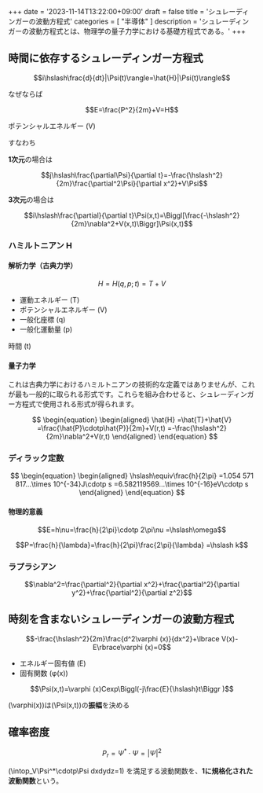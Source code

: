 +++
date = '2023-11-14T13:22:00+09:00'
draft = false
title = 'シュレーディンガーの波動方程式'
categories = [ "半導体" ]
description = 'シュレーディンガーの波動方程式とは、物理学の量子力学における基礎方程式である。'
+++

## 時間に依存するシュレーディンガー方程式

$$i\hslash\frac{d}{dt}|\Psi(t)\rangle=\hat{H}|\Psi(t)\rangle$$

なぜならば

$$E=\frac{P^2}{2m}+V=H$$

ポテンシャルエネルギー \(V\)

すなわち

**1次元**の場合は

$$j\hslash\frac{\partial\Psi}{\partial t}=-\frac{\hslash^2}{2m}\frac{\partial^2\Psi}{\partial x^2}+V\Psi$$

**3次元**の場合は

$$i\hslash\frac{\partial}{\partial t}\Psi(x,t)=\Biggl[\frac{-\hslash^2}{2m}\nabla^2+V(x,t)\Biggr]\Psi(x,t)$$

### ハミルトニアン H

#### 解析力学（古典力学）

$$H=H(q,p;t)=T+V$$

- 運動エネルギー \(T\)
- ポテンシャルエネルギー \(V\)
- 一般化座標 \(q\)
- 一般化運動量 \(p\)

時間 \(t\)

#### 量子力学

これは古典力学におけるハミルトニアンの技術的な定義ではありませんが、これが最も一般的に取られる形式です。これらを組み合わせると、シュレーディンガー方程式で使用される形式が得られます。

$$
\begin{equation}
\begin{aligned}
\hat{H} =\hat{T}+\hat{V} =\frac{\hat{P}\cdotp\hat{P}}{2m}+V(r,t) =-\frac{\hslash^2}{2m}\nabla^2+V(r,t)
\end{aligned}
\end{equation}
$$

### ディラック定数

$$
\begin{equation}
\begin{aligned}
\hslash\equiv\frac{h}{2\pi} =1.054 571 817…\times 10^{-34}J\cdotp s =6.582119569…\times 10^{-16}eV\cdotp s
\end{aligned}
\end{equation}
$$

#### 物理的意義

$$E=h\nu=\frac{h}{2\pi}\cdotp 2\pi\nu =\hslash\omega$$

$$P=\frac{h}{\lambda}=\frac{h}{2\pi}\frac{2\pi}{\lambda} =\hslash k$$

### ラプラシアン

$$\nabla^2=\frac{\partial^2}{\partial x^2}+\frac{\partial^2}{\partial y^2}+\frac{\partial^2}{\partial z^2}$$

## 時刻を含まないシュレーディンガーの波動方程式

$$-\frac{\hslash^2}{2m}\frac{d^2\varphi (x)}{dx^2}+\lbrace V(x)-E\rbrace\varphi (x)=0$$

- エネルギー固有値 \(E\)
- 固有関数 \(φ(x)\)

$$\Psi(x,t)=\varphi (x)Cexp\Biggl(-j\frac{E}{\hslash}t\Biggr )$$

\(\varphi(x)\)は\(\Psi(x,t)\)の**振幅**を決める

## 確率密度

$$P_r=\Psi^*\cdotp\Psi=|\Psi|^2$$

\(\intop_V\Psi^*\cdotp\Psi dxdydz=1\) を満足する波動関数を、**1に規格化された波動関数**という。